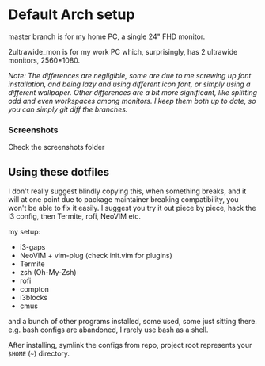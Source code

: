 Default Arch setup
==================

master branch is for my home PC, a single 24" FHD monitor.

2ultrawide_mon is for my work PC which, surprisingly, has 2 ultrawide monitors, 2560*1080.

_Note: The differences are negligible, some are due to me screwing up font installation, and being lazy and using different icon font, or simply using a different wallpaper. Other differences are a bit more significant, like splitting odd and even workspaces among monitors. I keep them both up to date, so you can simply git diff the branches._

### Screenshots

Check the screenshots folder


## Using these dotfiles

I don't really suggest blindly copying this, when something breaks, and it will at one point due to package maintainer breaking compatibility, you won't be able to fix it easily. I suggest you try it out piece by piece, hack the i3 config, then Termite, rofi, NeoVIM etc.

my setup:
* i3-gaps
* NeoVIM + vim-plug (check init.vim for plugins)
* Termite
* zsh (Oh-My-Zsh)
* rofi
* compton
* i3blocks
* cmus

and a bunch of other programs installed, some used, some just sitting there. e.g. bash configs are abandoned, I rarely use bash as a shell.

After installing, symlink the configs from repo, project root represents your `$HOME` (`~`) directory.

